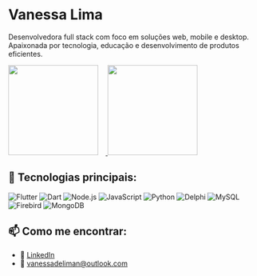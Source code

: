 # Vanessa Lima

Desenvolvedora full stack com foco em soluções web, mobile e desktop.  
Apaixonada por tecnologia, educação e desenvolvimento de produtos eficientes.

<a href="https://github.com/vanessadeliman">
  <div style="display: inline-block; margin-right: 15px;">
    <img height="180em" src="https://github-readme-stats.vercel.app/api?username=vanessadeliman&show_icons=true&theme=gruvbox_light&include_all_commits=true&count_private=true" />
  </div>
  <div style="display: inline-block;">
    <img height="180em" src="https://github-readme-stats.vercel.app/api/top-langs/?username=vanessadeliman&layout=compact&langs_count=7&theme=gruvbox_light" />
  </div>
</a>

## 🚀 Tecnologias principais:

![Flutter](https://img.shields.io/badge/Flutter-02569B?style=for-the-badge&logo=flutter&logoColor=white)
![Dart](https://img.shields.io/badge/Dart-0175C2?style=for-the-badge&logo=dart&logoColor=white)
![Node.js](https://img.shields.io/badge/Node.js-339933?style=for-the-badge&logo=nodedotjs&logoColor=white)
![JavaScript](https://img.shields.io/badge/JavaScript-F7DF1E?style=for-the-badge&logo=javascript&logoColor=black)
![Python](https://img.shields.io/badge/Python-3776AB?style=for-the-badge&logo=python&logoColor=white)
![Delphi](https://img.shields.io/badge/Delphi-E60000?style=for-the-badge&logo=embarcadero&logoColor=white)
![MySQL](https://img.shields.io/badge/MySQL-4479A1?style=for-the-badge&logo=mysql&logoColor=white)
![Firebird](https://img.shields.io/badge/Firebird-EE4000?style=for-the-badge)
![MongoDB](https://img.shields.io/badge/MongoDB-47A248?style=for-the-badge&logo=mongodb&logoColor=white)

## 📫 Como me encontrar:

- 💼 [LinkedIn]([https://www.linkedin.com/in/seuusuario](https://www.linkedin.com/in/vanessa-de-lima-nascimento-b3124b19b/))
- 📧 vanessadeliman@outlook.com
